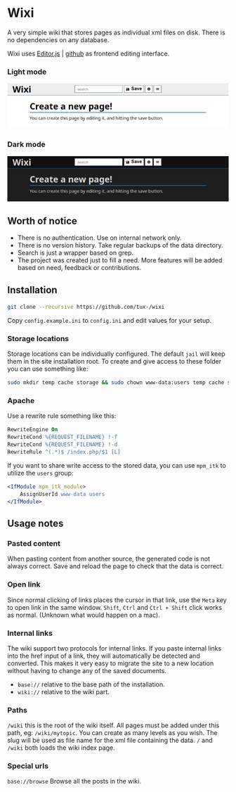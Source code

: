 # Wixi

A very simple wiki that stores pages as individual xml files on disk. There is no dependencies on any database.

Wixi uses [Editor.js](https://editorjs.io/) | [github](https://github.com/codex-team/editor.js) as frontend editing interface.

### Light mode
![Screenshot of the default wiki frontpage](light.png)

### Dark mode
![Screenshot of the default wiki frontpage](dark.png)

## Worth of notice

* There is no authentication. Use on internal network only.
* There is no version history. Take regular backups of the data directory.
* Search is just a wrapper based on grep.
* The project was created just to fill a need. More features will be added based on need, feedback or contributions.

## Installation

```bash
git clone --recursive https://github.com/tux-/wixi
```

Copy `config.example.ini` to `config.ini` and edit values for your setup.

### Storage locations
Storage locations can be individually configured. The default `jail` will keep them in the site installation root. To create and give access to these folder you can use something like:

```bash
sudo mkdir temp cache storage && sudo chown www-data:users temp cache storage && sudo chmod 6775 temp cache storage
```

### Apache

Use a rewrite rule something like this:
```apache
RewriteEngine On
RewriteCond %{REQUEST_FILENAME} !-f
RewriteCond %{REQUEST_FILENAME} !-d
RewriteRule ^(.*)$ /index.php/$1 [L]
```

If you want to share write access to the stored data, you can use `mpm_itk` to utilize the `users` group:
```apache
<IfModule mpm_itk_module>
	AssignUserId www-data users
</IfModule>
```

## Usage notes

### Pasted content
When pasting content from another source, the generated code is not always correct. Save and reload the page to check that the data is correct.

### Open link
Since normal clicking of links places the cursor in that link, use the `Meta` key to open link in the same window. `Shift`, `Ctrl` and `Ctrl + Shift` click works as normal. (Unknown what would happen on a mac).

### Internal links
The wiki support two protocols for internal links. If you paste internal links into the href input of a link, they will automatically be detected and converted. This makes it very easy to migrate the site to a new location without having to change any of the saved documents.

* `base://` relative to the base path of the installation.
* `wiki://` relative to the wiki part.

### Paths

`/wiki` this is the root of the wiki itself. All pages must be added under this path, eg: `/wiki/mytopic`. You can create as many levels as you wish. The slug will be used as file name for the xml file containing the data. `/` and `/wiki` both loads the wiki index page.

### Special urls

`base://browse` Browse all the posts in the wiki.
